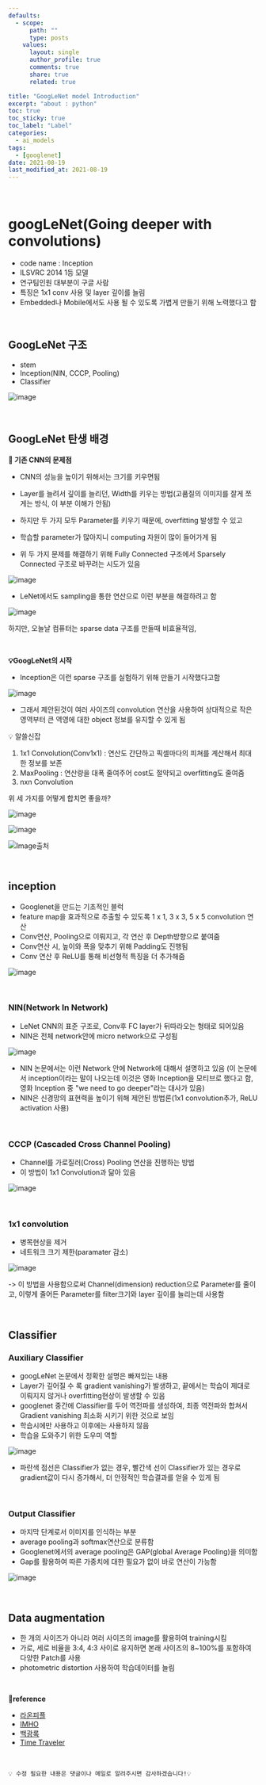 ```yaml
---
defaults:
  - scope:
      path: ""
      type: posts
    values:
      layout: single
      author_profile: true
      comments: true
      share: true
      related: true

title: "GoogLeNet model Introduction"
excerpt: "about : python"
toc: true
toc_sticky: true
toc_label: "Label"
categories:
  - ai_models
tags:
  - [googlenet]
date: 2021-08-19
last_modified_at: 2021-08-19
---
```


<br>

# googLeNet(Going deeper with convolutions)

- code name : Inception
- ILSVRC 2014 1등 모델
- 연구팀인원 대부분이 구글 사람
- 특징은 1x1 conv 사용 및 layer 깊이를 늘림
- Embedded나 Mobile에서도 사용 될 수 있도록 가볍게 만들기 위해 노력했다고 함


<br>

## GoogLeNet 구조

- stem
- Inception(NIN, CCCP, Pooling)
- Classifier

![image](https://user-images.githubusercontent.com/77658029/130167521-4e5288e0-edc0-4190-8f9a-540cbeec5c33.png)


<br>

## GoogLeNet 탄생 배경

**🚨 기존 CNN의 문제점**

- CNN의 성능을 높이기 위해서는 크기를 키우면됨
- Layer를 늘려서 깊이를 늘리던, Width를 키우는 방법(고품질의 이미지를 잘게 쪼게는 방식, 이 부분 이해가 안됨)
- 하지만 두 가지 모두 Parameter를 키우기 때문에, overfitting 발생할 수 있고
- 학습할 parameter가 많아지니 computing 자원이 많이 들어가게 됨

- 위 두 가지 문제를 해결하기 위해 Fully Connected 구조에서 Sparsely Connected 구조로 바꾸려는 시도가 있음

![image](https://user-images.githubusercontent.com/77658029/130173370-ece0a692-45d7-48e0-8382-301e58494b4b.png)

- LeNet에서도 sampling을 통한 연산으로 이런 부분을 해결하려고 함

![image](https://user-images.githubusercontent.com/77658029/130173435-f4d55202-5123-4a5f-bfc7-f6f19e771b4e.png)

하지만, 오늘날 컴퓨터는 sparse data 구조를 만들때 비효율적임, 

<br>

**💡GoogLeNet의 시작**

- Inception은 이런 sparse 구조를 실험하기 위해 만들기 시작했다고함

![image](https://user-images.githubusercontent.com/77658029/130173746-a12c6ecf-1b41-4c0a-b72f-fede17cb83d8.png)

- 그래서 제안된것이 여러 사이즈의 convolution 연산을 사용하여 상대적으로 작은 영역부터 큰 역영에 대한 object 정보를 유지할 수 있게 됨


💡 알쓸신잡

1. 1x1 Convolution(Conv1x1) : 연산도 간단하고 픽셀마다의 피쳐를 계산해서 최대한 정보를 보존
2. MaxPooling : 연산량을 대폭 줄여주어 cost도 절약되고 overfitting도 줄여줌 
3. nxn Convolution

위 세 가지를 어떻게 합치면 좋을까?

![image](https://user-images.githubusercontent.com/77658029/130168355-6c0523b8-6a70-491a-85c9-a7f4d6f36c58.png)

![image](https://user-images.githubusercontent.com/77658029/130168450-7f9f4b94-a259-4802-9af5-7af6aae248f6.png)

![Image출처](https://memegenerator.net/instance/81736096/leo-deeper-we-need-to-go-deeper-deeperer)


<br>

## inception

- Googlenet을 만드는 기초적인 블럭
- feature map을 효과적으로 추출할 수 있도록 1 x 1, 3 x 3, 5 x 5 convolution 연산
- Conv연산, Pooling으로 이뤄지고, 각 연산 후 Depth방향으로 붙여줌
- Conv연산 시, 높이와 폭을 맞추기 위해 Padding도 진행됨
- Conv 연산 후 ReLU를 통해 비선형적 특징을 더 추가해줌

![image](https://user-images.githubusercontent.com/77658029/130168071-08076b41-c4fe-4ae1-a89d-db657448fa47.png)

<br>

### NIN(Network In Network)

- LeNet CNN의 표준 구조로, Conv후 FC layer가 뒤따라오는 형태로 되어있음
- NIN은 전체 network안에 micro network으로 구성됨

![image](https://user-images.githubusercontent.com/77658029/130164528-b76c6ea5-09ca-437d-96e7-e82c43ae0400.png)

- NIN 논문에서는 이런 Network 안에 Network에 대해서 설명하고 있음
(이 논문에서 inception이라는 말이 나오는데 이것은 영화 Inception을 모티브로 했다고 함, 
영화 Inception 중 "we need to go deeper"라는 대사가 있음)
- NIN은 신경망의 표현력을 높이기 위해 제안된 방법론(1x1 convolution추가, ReLU activation 사용)

<br>

### CCCP (Cascaded Cross Channel Pooling)

- Channel를 가로질러(Cross) Pooling 연산을 진행하는 방법
- 이 방법이 1x1 Convolution과 닮아 있음

![image](https://user-images.githubusercontent.com/77658029/130166024-ad359fb7-5c6b-445d-bbd1-a987aba340be.png)

<br>


### 1x1 convolution 

- 병목현상을 제거
- 네트워크 크기 제한(paramater 감소)

![image](https://user-images.githubusercontent.com/77658029/130165079-af290cef-41ef-40e1-ac27-a25704c65cba.png)

-> 이 방법을 사용함으로써 Channel(dimension) reduction으로 Parameter를 줄이고, 이렇게 줄어든 Parameter를 filter크기와 layer 깊이를 늘리는데 사용함


<br>

## Classifier

### Auxiliary Classifier

- googLeNet 논문에서 정확한 설명은 빠져있는 내용
- Layer가 깊어질 수 록 gradient vanishing가 발생하고, 끝에서는 학습이 제대로 이뤄지지 않거나 overfitting현상이 발생할 수 있음
- googlenet 중간에 Classifier를 두어 역전파를 생성하여, 최종 역전파와 합쳐서 Gradient vanishing 최소화 시키기 위한 것으로 보임
- 학습시에만 사용하고 이후에는 사용하지 않음
- 학습을 도와주기 위한 도우미 역할

![image](https://user-images.githubusercontent.com/77658029/130165624-86ff2c33-c129-4d97-8dae-fd99c0d64eb5.png)

- 파란색 점선은 Classifier가 없는 경우, 빨간색 선이 Classifier가 있는 경우로 gradient값이 다시 증가해서, 더 안정적인 학습결과를 얻을 수 있게 됨

<br>

### Output Classifier

- 마지막 단계로서 이미지를 인식하는 부분
- average pooling과 softmax연산으로 분류함
- Googlenet에서의 average pooling은 GAP(global Average Pooling)을 의미함
- Gap를 활용하여 따른 가중치에 대한 필요가 없이 바로 연산이 가능함

![image](https://user-images.githubusercontent.com/77658029/130174259-f1390cbe-da8d-4a23-8c59-1eab74014ac2.png)


<br>

## Data augmentation

- 한 개의 사이즈가 아니라 여러 사이즈의 image를 활용하여 training시킴
- 가로, 세로 비율을 3:4, 4:3 사이로 유지하면 본래 사이즈의 8~100%를 포함하여 다양한 Patch를 사용
- photometric distortion 사용하여 학습데이터를 늘림

<br>

**📌reference**

- [라온피플](https://m.blog.naver.com/laonple/220710707354)
- [IMHO](https://hskang9.github.io/various_cnn/2017/11/24/inception/)
- [백광록](https://phil-baek.tistory.com/entry/3-GoogLeNet-Going-deeper-with-convolutions-%EB%85%BC%EB%AC%B8-%EB%A6%AC%EB%B7%B0#recentComments)
- [Time Traveler](https://89douner.tistory.com/62?category=873854)

<br>

```
💡 수정 필요한 내용은 댓글이나 메일로 알려주시면 감사하겠습니다!💡 
```
